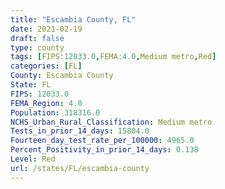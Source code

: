```yaml
---
title: "Escambia County, FL"
date: 2021-02-19
draft: false
type: county
tags: [FIPS:12033.0,FEMA:4.0,Medium metro,Red]
categories: [FL]
County: Escambia County
State: FL
FIPS: 12033.0
FEMA_Region: 4.0
Population: 318316.0
NCHS_Urban_Rural_Classification: Medium metro
Tests_in_prior_14_days: 15804.0
Fourteen_day_test_rate_per_100000: 4965.0
Percent_Positivity_in_prior_14_days: 0.138
Level: Red
url: /states/FL/escambia-county
---
```



